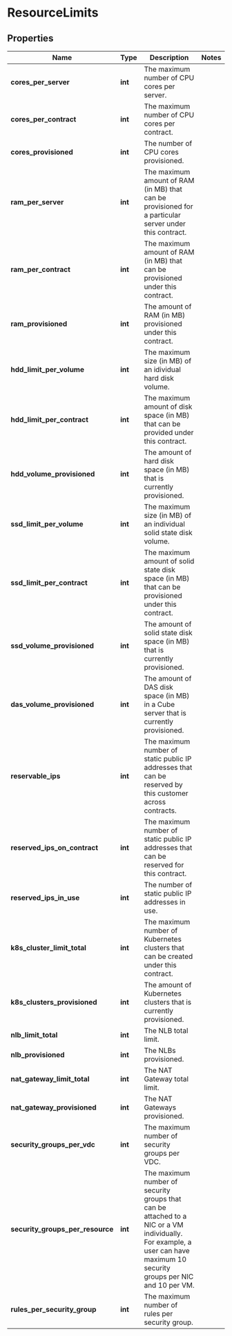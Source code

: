 # ResourceLimits

## Properties
| Name | Type | Description | Notes |
| ------------ | ------------- | ------------- | ------------- |
| **cores_per_server** | **int** | The maximum number of CPU cores per server. |  |
| **cores_per_contract** | **int** | The maximum number of CPU cores per contract. |  |
| **cores_provisioned** | **int** | The number of CPU cores provisioned. |  |
| **ram_per_server** | **int** | The maximum amount of RAM (in MB) that can be provisioned for a particular server under this contract. |  |
| **ram_per_contract** | **int** | The maximum amount of RAM (in MB) that can be provisioned under this contract. |  |
| **ram_provisioned** | **int** | The amount of RAM (in MB) provisioned under this contract. |  |
| **hdd_limit_per_volume** | **int** | The maximum size (in MB) of an idividual hard disk volume. |  |
| **hdd_limit_per_contract** | **int** | The maximum amount of disk space (in MB) that can be provided under this contract. |  |
| **hdd_volume_provisioned** | **int** | The amount of hard disk space (in MB) that is currently provisioned. |  |
| **ssd_limit_per_volume** | **int** | The maximum size (in MB) of an individual solid state disk volume. |  |
| **ssd_limit_per_contract** | **int** | The maximum amount of solid state disk space (in MB) that can be provisioned under this contract. |  |
| **ssd_volume_provisioned** | **int** | The amount of solid state disk space (in MB) that is currently provisioned. |  |
| **das_volume_provisioned** | **int** | The amount of DAS disk space (in MB) in a Cube server that is currently provisioned. |  |
| **reservable_ips** | **int** | The maximum number of static public IP addresses that can be reserved by this customer across contracts. |  |
| **reserved_ips_on_contract** | **int** | The maximum number of static public IP addresses that can be reserved for this contract. |  |
| **reserved_ips_in_use** | **int** | The number of static public IP addresses in use. |  |
| **k8s_cluster_limit_total** | **int** | The maximum number of Kubernetes clusters that can be created under this contract. |  |
| **k8s_clusters_provisioned** | **int** | The amount of Kubernetes clusters that is currently provisioned. |  |
| **nlb_limit_total** | **int** | The NLB total limit. |  |
| **nlb_provisioned** | **int** | The NLBs provisioned. |  |
| **nat_gateway_limit_total** | **int** | The NAT Gateway total limit. |  |
| **nat_gateway_provisioned** | **int** | The NAT Gateways provisioned. |  |
| **security_groups_per_vdc** | **int** | The maximum number of security groups per VDC. |  |
| **security_groups_per_resource** | **int** | The maximum number of security groups that can be attached to a NIC or a VM individually. For example, a user can have maximum 10 security groups per NIC and 10 per VM. |  |
| **rules_per_security_group** | **int** | The maximum number of rules per security group. |  |


